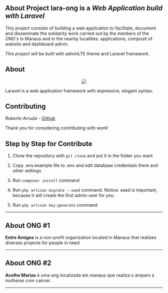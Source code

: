 ## About Project lara-ong is a *Web Application build with Laravel*

This project consists of building a web application to facilitate, document and disseminate the solidarity work carried out by the menbers of the *ONG's* in Manaus and in the nearby localities. applications, composit of website and dashboard admin.

*This project* will be built with adminLTE theme and Laravel framework.

## About
<p align="center"><img src="https://laravel.com/assets/img/components/logo-laravel.svg"></p>

Laravel is a web application framework with expressive, elegant syntax:

## Contributing

*Roberto Arruda* - [Github](https://github.com/roberto0arruda)

Thank you for considering contributing with work!

## Step by Step for Contribute

1. Clone the repository with `git clone` and put it in the folder you want

2. Copy .env.example file to .env and edit database credentials there and other settings

3. Run `composer install` command

4. Run `php artisan migrate --seed` command. Notice: seed is important, because it will create the first admin user for you.

5. Run `php artisan key:generate` command.

<hr>

## About ONG #1

**Entre Amigos** is a non-profit organization located in Manaus that realizes diverses projects for people in need

<hr>

## About ONG #2

**Acolhe Marias** é uma ong localizada em manaus que realiza o amparo a mulheres com cancer.

<hr>